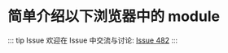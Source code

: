 # 简单介绍以下浏览器中的 module



::: tip Issue 
 欢迎在 Issue 中交流与讨论: [Issue 482](https://github.com/shfshanyue/Daily-Question/issues/482) 
:::




